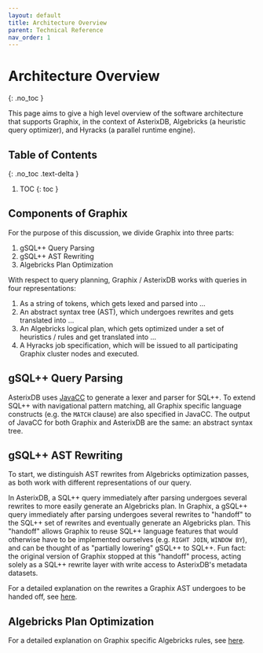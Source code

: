 ```yaml
---
layout: default
title: Architecture Overview 
parent: Technical Reference
nav_order: 1
---
```


# Architecture Overview 
{: .no_toc }

This page aims to give a high level overview of the software architecture that supports Graphix, in the context of AsterixDB, Algebricks (a heuristic query optimizer), and Hyracks (a parallel runtime engine).

## Table of Contents
{: .no_toc .text-delta }

1. TOC
{: toc }

## Components of Graphix 

For the purpose of this discussion, we divide Graphix into three parts: 
1. gSQL++ Query Parsing
2. gSQL++ AST Rewriting
3. Algebricks Plan Optimization

With respect to query planning, Graphix / AsterixDB works with queries in four representations:
1. As a string of tokens, which gets lexed and parsed into ...
2. An abstract syntax tree (AST), which undergoes rewrites and gets translated into ...
3. An Algebricks logical plan, which gets optimized under a set of heuristics / rules and get translated into ...
4. A Hyracks job specification, which will be issued to all participating Graphix cluster nodes and executed.

## gSQL++ Query Parsing

AsterixDB uses [JavaCC](https://javacc.github.io/javacc/) to generate a lexer and parser for SQL++.
To extend SQL++ with navigational pattern matching, all Graphix specific language constructs (e.g. the `MATCH` clause) are also specified in JavaCC.
The output of JavaCC for both Graphix and AsterixDB are the same: an abstract syntax tree.

## gSQL++ AST Rewriting

To start, we distinguish AST rewrites from Algebricks optimization passes, as both work with different representations of our query.

In AsterixDB, a SQL++ query immediately after parsing undergoes several rewrites to more easily generate an Algebricks plan.
In Graphix, a gSQL++ query immediately after parsing undergoes several rewrites to "handoff" to the SQL++ set of rewrites and eventually generate an Algebricks plan.
This "handoff" allows Graphix to reuse SQL++ language features that would otherwise have to be implemented ourselves (e.g. `RIGHT JOIN`, `WINDOW BY`), and can be thought of as "partially lowering" gSQL++ to SQL++.
Fun fact: the original version of Graphix stopped at this "handoff" process, acting solely as a SQL++ rewrite layer with write access to AsterixDB's metadata datasets.

For a detailed explanation on the rewrites a Graphix AST undergoes to be handed off, see [here](../technical-reference/ast.html).

## Algebricks Plan Optimization

For a detailed explanation on Graphix specific Algebricks rules, see [here](../technical-reference/ast.html).

